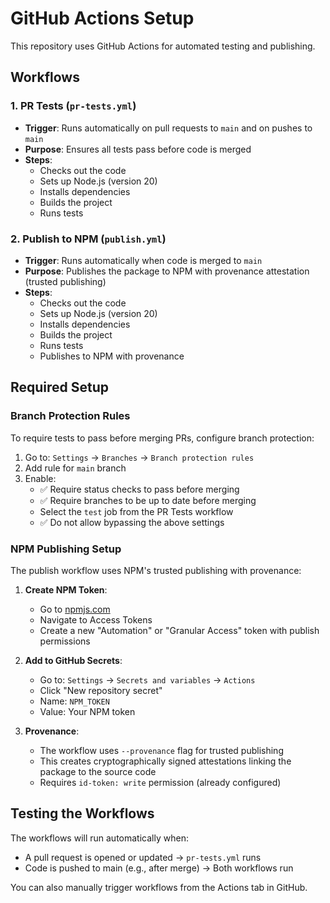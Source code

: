 # GitHub Actions Setup

This repository uses GitHub Actions for automated testing and publishing.

## Workflows

### 1. PR Tests (`pr-tests.yml`)
- **Trigger**: Runs automatically on pull requests to `main` and on pushes to `main`
- **Purpose**: Ensures all tests pass before code is merged
- **Steps**:
  - Checks out the code
  - Sets up Node.js (version 20)
  - Installs dependencies
  - Builds the project
  - Runs tests

### 2. Publish to NPM (`publish.yml`)
- **Trigger**: Runs automatically when code is merged to `main`
- **Purpose**: Publishes the package to NPM with provenance attestation (trusted publishing)
- **Steps**:
  - Checks out the code
  - Sets up Node.js (version 20)
  - Installs dependencies
  - Builds the project
  - Runs tests
  - Publishes to NPM with provenance

## Required Setup

### Branch Protection Rules
To require tests to pass before merging PRs, configure branch protection:

1. Go to: `Settings` → `Branches` → `Branch protection rules`
2. Add rule for `main` branch
3. Enable:
   - ✅ Require status checks to pass before merging
   - ✅ Require branches to be up to date before merging
   - Select the `test` job from the PR Tests workflow
   - ✅ Do not allow bypassing the above settings

### NPM Publishing Setup
The publish workflow uses NPM's trusted publishing with provenance:

1. **Create NPM Token**:
   - Go to [npmjs.com](https://www.npmjs.com/)
   - Navigate to Access Tokens
   - Create a new "Automation" or "Granular Access" token with publish permissions
   
2. **Add to GitHub Secrets**:
   - Go to: `Settings` → `Secrets and variables` → `Actions`
   - Click "New repository secret"
   - Name: `NPM_TOKEN`
   - Value: Your NPM token

3. **Provenance**:
   - The workflow uses `--provenance` flag for trusted publishing
   - This creates cryptographically signed attestations linking the package to the source code
   - Requires `id-token: write` permission (already configured)

## Testing the Workflows

The workflows will run automatically when:
- A pull request is opened or updated → `pr-tests.yml` runs
- Code is pushed to main (e.g., after merge) → Both workflows run

You can also manually trigger workflows from the Actions tab in GitHub.
